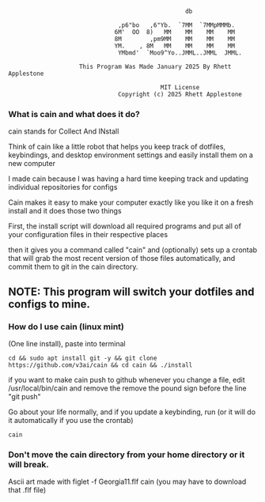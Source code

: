                    
                                                      db                               
                                                                                       
                                   ,p6"bo   ,6"Yb.  `7MM  `7MMpMMMb.                   
                                  6M'  OO  8)   MM    MM    MM    MM                   
                                  8M        ,pm9MM    MM    MM    MM                   
                                  YM.    , 8M   MM    MM    MM    MM                   
                                   YMbmd'  `Moo9^Yo..JMML..JMML  JMML.                 
                                                                                       
                        This Program Was Made January 2025 By Rhett Applestone         
                                                                                       
                                               MIT License                             
                                   Copyright (c) 2025 Rhett Applestone                 


### What is cain and what does it do?

cain stands for Collect And INstall

Think of cain like a little robot that helps you keep track of dotfiles, keybindings, and desktop environment settings and easily install them on a new computer

I made cain because I was having a hard time keeping track and updating individual repositories for configs

Cain makes it easy to make your computer exactly like you like it on a fresh install and it does those two things

First, the install script will download all required programs and put all of your configuration files in their respective places

then it gives you a command called "cain" and (optionally) sets up a crontab that will grab the most recent version of those files automatically, and commit them to git in the cain directory.


## NOTE: This program will switch your dotfiles and configs to mine.

### How do I use cain (linux mint)

(One line install), paste into terminal
```
cd && sudo apt install git -y && git clone https://github.com/v3ai/cain && cd cain && ./install
```
if you want to make cain push to github whenever you change a file, edit /usr/local/bin/cain
and remove the remove the pound sign before the line "git push"

Go about your life normally, and if you update a keybinding, run (or it will do it automatically if you use the crontab)

```
cain
```

### Don't move the cain directory from your home directory or it will break.
Ascii art made with figlet -f Georgia11.flf cain (you may have to download that .flf file)



